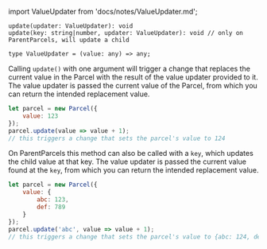 import ValueUpdater from 'docs/notes/ValueUpdater.md';

```flow
update(updater: ValueUpdater): void
update(key: string|number, updater: ValueUpdater): void // only on ParentParcels, will update a child

type ValueUpdater = (value: any) => any;
```

Calling `update()` with one argument will trigger a change that replaces the current value in the Parcel with the result of the value updater provided to it. The value updater is passed the current value of the Parcel, from which you can return the intended replacement value.

```js
let parcel = new Parcel({
    value: 123
});
parcel.update(value => value + 1);
// this triggers a change that sets the parcel's value to 124
```

On ParentParcels this method can also be called with a `key`, which updates the child value at that key. The value updater is passed the current value found at the `key`, from which you can return the intended replacement value.

```js
let parcel = new Parcel({
    value: {
        abc: 123,
        def: 789
    }
});
parcel.update('abc', value => value + 1);
// this triggers a change that sets the parcel's value to {abc: 124, def: 789}
```

<ValueUpdater alt="updateShape" />
